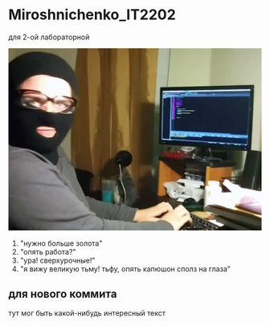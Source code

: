 # Miroshnichenko_IT2202

для 2-ой лабораторной

![](image-1.png)

1. "нужно больше золота"
2. "опять работа?"
3. "ура! сверхурочные!"
4. "я вижу великую тьму! тьфу, опять капюшон сполз на глаза"

## для нового коммита

тут мог быть какой-нибудь интересный текст

